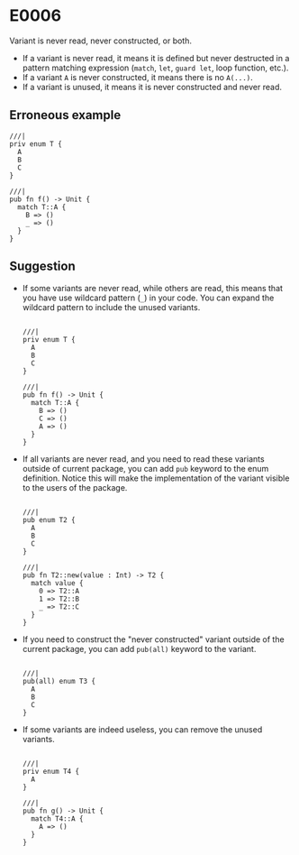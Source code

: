 # E0006

Variant is never read, never constructed, or both.

- If a variant is never read, it means it is defined but never destructed in a
  pattern matching expression (`match`, `let`, `guard let`, loop function,
  etc.).
- If a variant `A` is never constructed, it means there is no `A(...)`.
- If a variant is unused, it means it is never constructed and never read.

## Erroneous example

```moonbit
///|
priv enum T {
  A
  B
  C
}

///|
pub fn f() -> Unit {
  match T::A {
    B => ()
    _ => ()
  }
}
```

## Suggestion

- If some variants are never read, while others are read, this means that you
  have use wildcard pattern (`_`) in your code. You can expand the wildcard
  pattern to include the unused variants.
  ```moonbit

  ///|
  priv enum T {
    A
    B
    C
  }

  ///|
  pub fn f() -> Unit {
    match T::A {
      B => ()
      C => ()
      A => ()
    }
  }
  ```
- If all variants are never read, and you need to read these variants outside of
  current package, you can add `pub` keyword to the enum definition. Notice this
  will make the implementation of the variant visible to the users of the
  package.
  ```moonbit

  ///|
  pub enum T2 {
    A
    B
    C
  }

  ///|
  pub fn T2::new(value : Int) -> T2 {
    match value {
      0 => T2::A
      1 => T2::B
      _ => T2::C
    }
  }
  ```
- If you need to construct the "never constructed" variant outside of the
  current package, you can add `pub(all)` keyword to the variant.
  ```moonbit

  ///|
  pub(all) enum T3 {
    A
    B
    C
  }
  ```
- If some variants are indeed useless, you can remove the unused variants.
  ```moonbit

  ///|
  priv enum T4 {
    A
  }

  ///|
  pub fn g() -> Unit {
    match T4::A {
      A => ()
    }
  }
  ```
